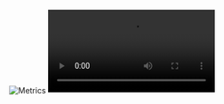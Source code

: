 <p align="center">
  <img align="center" alt="Metrics" src="https://metrics.lecoq.io/teh-monad?template=classic&languages=1&stars=1&activity=1&languages.limit=8&languages.colors=github&languages.threshold=0%25&stars.limit=4&activity.limit=5&activity.days=14&activity.filter=all&activity.visibility=all&activity.timestamps=false&config.timezone=Europe%2FHelsinki" />
  <video autoplay>
   <source src="https://github.com/teh-monad/teh-monad/blob/main/5XuJSPp_.mp4" type='video/mp4; codecs="avc1.42E01E, mp4a.40.2"'>
  </video>
</p

